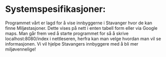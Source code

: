 <h1>Systemspesifikasjoner:</h1>

Programmet vårt er lagd for å vise innbyggerne i Stavanger hvor de kan finne Miljøstasjoner. Dette vises på nett i enten tabell form eller via Google maps. Man går frem ved å starte programmet for så å skrive localhost:8080/index i nettleseren, herfra kan man velge hvordan man vil se informasjonen. Vi vil hjelpe Stavangers innbyggere med å bli mer miljøvennelige! 
